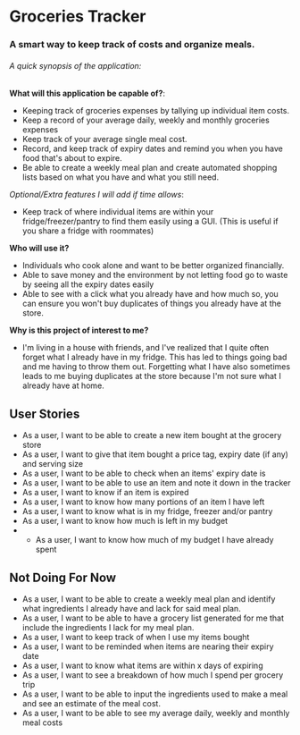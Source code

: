# Groceries Tracker

### A smart way to keep track of costs and organize meals.

###### A quick synopsis of the application:
    



**What will this application be capable of?**:
- Keeping track of groceries expenses by tallying up individual item costs.
- Keep a record of your average daily, weekly and monthly groceries expenses
- Keep track of your average single meal cost.
- Record, and keep track of expiry dates and remind you when you have food that's about to expire.
- Be able to create a weekly meal plan and create automated shopping lists based on what you have and what you still need.

*Optional/Extra features I will add if time allows*:
- Keep track of where individual items are within your fridge/freezer/pantry to find them easily using a GUI.
  (This is useful if you share a fridge with roommates)

**Who will use it?**
- Individuals who cook alone and want to be better organized financially. 
- Able to save money and the environment by not letting food go to waste by seeing all the expiry dates easily
- Able to see with a click what you already have and how much so, you can ensure you won't buy duplicates of things you already have at the store. 


**Why is this project of interest to me?**
- I'm living in a house with friends, and I've realized that I quite often forget what I already have in my fridge. 
This has led to things going bad and me having to throw them out. Forgetting what I have also sometimes leads to me buying duplicates at the store because I'm not sure what I already have at home.


## User Stories
- As a user, I want to be able to create a new item bought at the grocery store
- As a user, I want to give that item bought a price tag, expiry date (if any) and serving size
- As a user, I want to be able to check when an items' expiry date is
- As a user, I want to be able to use an item and note it down in the tracker
- As a user, I want to know if an item is expired
- As a user, I want to know how many portions of an item I have left
- As a user, I want to know what is in my fridge, freezer and/or pantry
- As a user, I want to know how much is left in my budget
- -  As a user, I want to know how much of my budget I have already spent



## Not Doing For Now
- As a user, I want to be able to create a weekly meal plan and identify what ingredients I already have and lack for said meal plan.
- As a user, I want to be able to have a grocery list generated for me that include the ingredients I lack for my meal plan.
- As a user, I want to keep track of when I use my items bought
- As a user, I want to be reminded when items are nearing their expiry date
- As a user, I want to know what items are within x days of expiring
- As a user, I want to see a breakdown of how much I spend per grocery trip
- As a user, I want to be able to input the ingredients used to make a meal and see an estimate of the meal cost.
- As a user, I want to be able to see my average daily, weekly and monthly meal costs